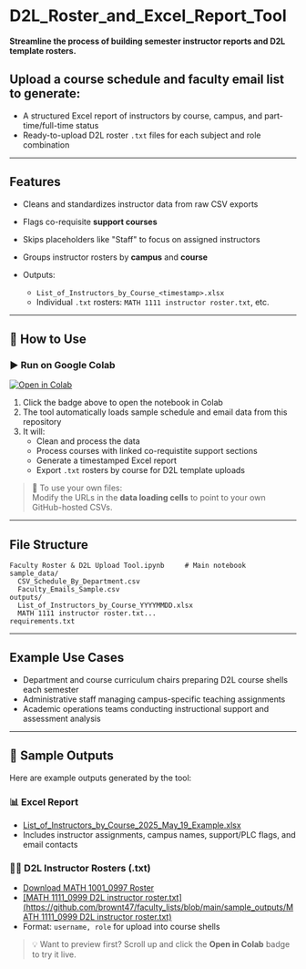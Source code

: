 # D2L_Roster_and_Excel_Report_Tool

**Streamline the process of building semester instructor reports and D2L template rosters.**

## Upload a course schedule and faculty email list to generate:

* A structured Excel report of instructors by course, campus, and part-time/full-time status
* Ready-to-upload D2L roster `.txt` files for each subject and role combination

---

## Features

* Cleans and standardizes instructor data from raw CSV exports
* Flags co-requisite **support courses** 
* Skips placeholders like "Staff" to focus on assigned instructors
* Groups instructor rosters by **campus** and **course**
* Outputs:

  * `List_of_Instructors_by_Course_<timestamp>.xlsx`
  * Individual `.txt` rosters: `MATH 1111 instructor roster.txt`, etc.

---

## 📁 How to Use

### ▶️ Run on Google Colab
[![Open in Colab](https://colab.research.google.com/assets/colab-badge.svg)](https://colab.research.google.com/github/brownt47/faculty_lists/blob/main/D2L_Roster_and_Excel_Report_Tool.ipynb)

1. Click the badge above to open the notebook in Colab  
2. The tool automatically loads sample schedule and email data from this repository  
3. It will:
   - Clean and process the data
   - Process courses with linked co-requistite support sections
   - Generate a timestamped Excel report
   - Export `.txt` rosters by course for D2L template uploads

> 🔧 To use your own files:  
> Modify the URLs in the **data loading cells** to point to your own GitHub-hosted CSVs.
---

## File Structure

```text
Faculty Roster & D2L Upload Tool.ipynb     # Main notebook
sample_data/
  CSV_Schedule_By_Department.csv
  Faculty_Emails_Sample.csv
outputs/
  List_of_Instructors_by_Course_YYYYMMDD.xlsx
  MATH 1111 instructor roster.txt...
requirements.txt
```

---

## Example Use Cases

* Department and course curriculum chairs preparing D2L course shells each semester  
* Administrative staff managing campus-specific teaching assignments  
* Academic operations teams conducting instructional support and assessment analysis

---

## 📌 Sample Outputs

Here are example outputs generated by the tool:

### 📊 Excel Report
- [List_of_Instructors_by_Course_2025_May_19_Example.xlsx](https://github.com/brownt47/faculty_lists/blob/main/sample_outputs/List_of_Instructors_by_Course_2025_May_19_Example.xlsx)
- Includes instructor assignments, campus names, support/PLC flags, and email contacts

### 🧑‍🏫 D2L Instructor Rosters (.txt)
- [Download MATH 1001_0997 Roster](sample_outputs/MATH%201001_0997%20D2L%20instructor%20roster.txt)
- [[MATH 1111_0999 D2L instructor roster.txt](https://github.com/brownt47/faculty_lists/blob/main/sample_outputs/MATH 1111_0999 D2L instructor roster.txt) ](https://raw.githubusercontent.com/brownt47/faculty_lists/main/sample_outputs/MATH%201001_0997%20D2L%20instructor%20roster.txt
)
- Format: `username, role` for upload into course shells


> 💡 Want to preview first? Scroll up and click the **Open in Colab** badge to try it live.
